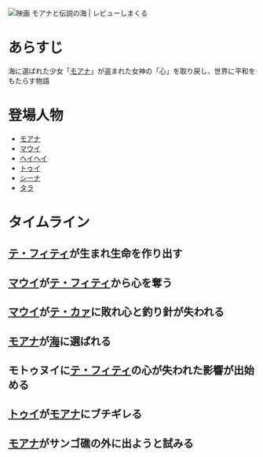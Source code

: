 ![映画 モアナと伝説の海 | レビューしまくる](https://stat.ameba.jp/user_images/20181123/11/hitonaruhitonaru/19/0f/j/o1920120014308171510.jpg)
# あらすじ
海に選ばれた少女「[モアナ](モアナ.md)」が盗まれた女神の「心」を取り戻し、世界に平和をもたらす物語
# 登場人物
- [モアナ](モアナ.md)
- [マウイ](マウイ.md)
- [ヘイヘイ](ヘイヘイ.md)
- [トゥイ](トゥイ.md)
- [シーナ](シーナ.md)
- [タラ](タラ.md)

# タイムライン
## [テ・フィティ](テ・フィティ.md)が生まれ生命を作り出す
## [マウイ](マウイ.md)が[テ・フィティ](テ・フィティ.md)から心を奪う
## [マウイ](マウイ.md)が[テ・カァ](テ・カァ.md)に敗れ心と釣り針が失われる
## [モアナ](モアナ.md)が[海](海.md)に選ばれる
## モトゥヌイに[テ・フィティ](テ・フィティ.md)の心が失われた影響が出始める
## [トゥイ](トゥイ.md)が[モアナ](モアナ.md)にブチギレる
## [モアナ](モアナ.md)がサンゴ礁の外に出ようと試みる
##